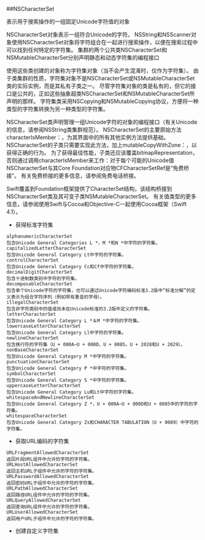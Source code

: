 ##NSCharacterSet

表示用于搜索操作的一组固定Unicode字符值的对象

  NSCharacterSet对象表示一组符合Unicode的字符。 NSString和NSScanner对象使用NSCharacterSet对象将字符组合在一起进行搜索操作，以便在搜索过程中可以找到任何特定的字符集。 集群的两个公共类NSCharacterSet和NSMutableCharacterSet分别声明静态和动态字符集的编程接口

  使用这些类创建的对象称为字符集对象（当不会产生混淆时，仅作为字符集）。 由于类集群的性质，字符集对象不是NSCharacterSet或NSMutableCharacterSet类的实际实例，而是其私有子类之一。 尽管字符集对象的类是私有的，但它的接口是公共的，正如这些抽象超类NSCharacterSet和NSMutableCharacterSet所声明的那样。 字符集类采用NSCopying和NSMutableCopying协议，方便将一种类型的字符集转换为另一种类型的字符集。

  NSCharacterSet类声明管理一组Unicode字符的对象的编程接口（有关Unicode的信息，请参阅NSString类集群规范）。 NSCharacterSet的主要原始方法characterIsMember：，为其界面中的所有其他实例方法提供基础。 NSCharacterSet的子类只需要实现此方法，加上mutableCopyWithZone：，以获得正确的行为。 为了获得最佳性能，子类还应该覆盖bitmapRepresentation，否则通过调用characterIsMember来工作：对于每个可能的Unicode值
  NSCharacterSet与其Core Foundation对应物CFCharacterSetRef是“免费桥接”。 有关免费桥接的更多信息，请参阅免费电话桥接。
  
  Swift覆盖到Foundation框架提供了CharacterSet结构，该结构桥接到NSCharacterSet类及其可变子类NSMutableCharacterSet。 有关值类型的更多信息，请参阅使用Swift与Cocoa和Objective-C一起使用Cocoa框架（Swift 4.1）。
  
  * 获得标准字符集

  ```
  alphanumericCharacterSet
包含Unicode General Categories L *，M *和N *中字符的字符集。
capitalizedLetterCharacterSet
包含Unicode General Category Lt中字符的字符集。
controlCharacterSet
包含Unicode General Category Cc和Cf中字符的字符集。
decimalDigitCharacterSet
包含十进制数类别中字符的字符集。
decomposableCharacterSet
包含单个Unicode字符的字符集，也可以通过Unicode字符编码标准3.2版中“标准分解”的定义表示为组合字符序列（例如带有重音的字母）。
illegalCharacterSet
包含非字符类别中的值或尚未在Unicode标准的3.2版中定义的字符集。
letterCharacterSet
包含Unicode General Category L *＆M *中字符的字符集。
lowercaseLetterCharacterSet
包含Unicode General Category Ll中字符的字符集。
newlineCharacterSet
包含换行符的字符集（U + 000A~U + 000D，U + 0085，U + 2028和U + 2029）。
nonBaseCharacterSet
包含Unicode General Category M *中字符的字符集。
punctuationCharacterSet
包含Unicode General Category P *中字符的字符集。
symbolCharacterSet
包含Unicode General Category S *中字符的字符集。
uppercaseLetterCharacterSet
包含Unicode General Category Lu和Lt中字符的字符集。
whitespaceAndNewlineCharacterSet
包含Unicode General Category Z *，U + 000A~U + 000D和U + 0085中的字符的字符集。
whitespaceCharacterSet
包含Unicode General Category Zs和CHARACTER TABULATION（U + 0009）中字符的字符集。
  ```
  
  * 获取URL编码的字符集

  ```
  URLFragmentAllowedCharacterSet
返回片段URL组件中允许的字符的字符集。
URLHostAllowedCharacterSet
返回主机URL子组件中允许的字符的字符集。
URLPasswordAllowedCharacterSet
返回密码URL子组件中允许的字符的字符集。
URLPathAllowedCharacterSet
返回路径URL组件中允许的字符的字符集。
URLQueryAllowedCharacterSet
返回查询URL组件中允许的字符的字符集。
URLUserAllowedCharacterSet
返回用户URL子组件中允许的字符的字符集。
  ```
  
* 创建自定义字符集

```
  
```
  